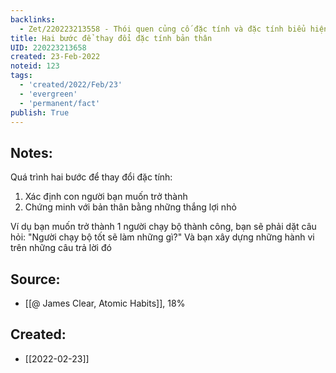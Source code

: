 ```yaml
---
backlinks:
  - Zet/220223213558 - Thói quen củng cố đặc tính và đặc tính biểu hiện qua thói quen
title: Hai bước để thay đổi đặc tính bản thân
UID: 220223213658
created: 23-Feb-2022
noteid: 123
tags:
  - 'created/2022/Feb/23'
  - 'evergreen'
  - 'permanent/fact'
publish: True
---
```

## Notes:
Quá trình hai bước để thay đổi đặc tính:

1. Xác định con người bạn muốn trở thành
2. Chứng minh với bản thân bằng những thắng lợi nhỏ

Ví dụ bạn muốn trở thành 1 người chạy bộ thành công, bạn sẽ phải dặt câu hỏi: "Người chạy bộ tốt sẽ làm những gì?" Và bạn xây dựng những hành vi trên những câu trả lời đó

## Source:
- [[@ James Clear, Atomic Habits]], 18%





## Created:
- [[2022-02-23]]
